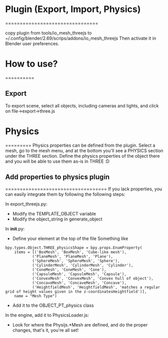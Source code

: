 # Plugin (Export, Import, Physics)
================================

copy plugin from tools/io_mesh_threejs to
~/.config/blender/2.69/scrips/addons/io_mesh_threejs
Then activate it in Blender user preferences.

# How to use?
==========
## Export
To export scene, select all objects, including cameras and lights, and click on
file->export->three.js

# Physics
=========
Physics properties can be defined from the plugin.
Select a mesh, go to the mesh menu, and at the bottom you'll see a PHYSICS
section under the THREE section. 
Define the physics properties of the object there and you will be able to use
them as-is in THREE :D


## Add properties to physics plugin
===================================
If you lack properties, you can easily integrate them by following the
following steps:

In export_threejs.py:
* Modify the TEMPLATE_OBJECT variable
* Modify the object_string in generate_object

In __init__.py:
* Define your element at the top of the file
Something like 
```
bpy.types.Object.THREE_physicsShape = bpy.props.EnumProperty(
    items = [('BoxMesh', 'BoxMesh', 'Cube-like mesh'),
            ('PlaneMesh', 'PlaneMesh', 'Plane'),
            ('SphereMesh', 'SphereMesh', 'Sphere'),
            ('CylinderMesh', 'CylinderMesh', 'Cylinder'),
            ('ConeMesh', 'ConeMesh', 'Cone'),
            ('CapsuleMesh', 'CapsuleMesh', 'Capsule'),
            ('ConvexMesh', 'ConvexMesh', 'Convex hull of object'),
            ('ConcaveMesh', 'ConcaveMesh', 'Concave'),
            ('HeightfieldMesh', 'HeightfieldMesh', 'matches a regular grid of height values given in the z-coordinatesHeightfield')],
    name = "Mesh Type")
```

* Add it to the OBJECT_PT_physics class

In the engine, add it to PhysicsLoader.js:
* Look for where the Physijs.*Mesh are defined, and do the proper changes,
that's it, you're all set!

